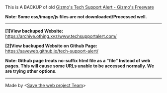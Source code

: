 This is A BACKUP of old [Gizmo's Tech Support Alert - Gizmo's Freeware](www.techsupportalert.com)

**Note: Some css/image/js files are not downloaded/Processed well.**

---

**[1]View backuped Website:** https://archive.othing.xyz/www.techsupportalert.com/

**[2]View backuped Website on Github Page:** https://saveweb.github.io/tech-support-alert/

**Note: Github page treats no-suffix html file as a "file" Instead of web pages. This will cause some URLs unable to be accessed normally. We are trying other options.**

---

Made by <[Save the web project Team](https://saveweb.othing.xyz)>
